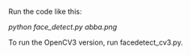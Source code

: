 Run the code like this:

*python face_detect.py abba.png*


To run the OpenCV3 version, run facedetect_cv3.py.
